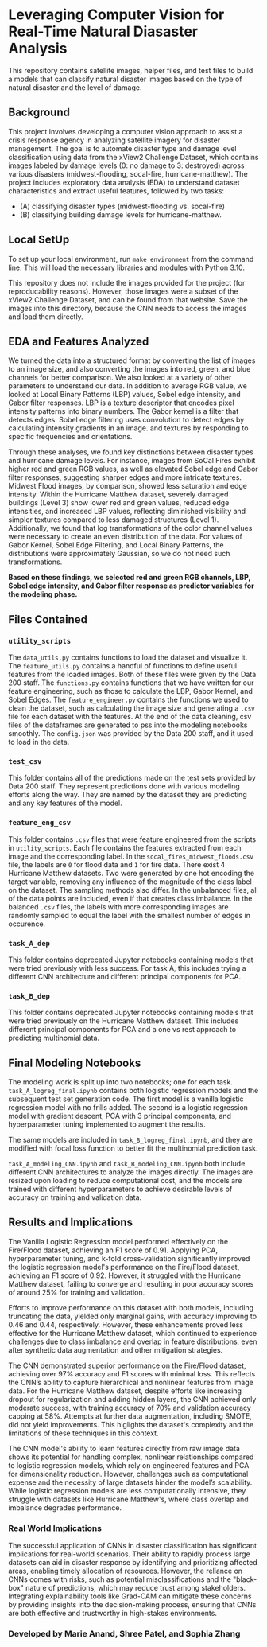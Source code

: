 # Leveraging Computer Vision for Real-Time Natural Diasaster Analysis 

This repository contains satellite images, helper files, and test files to build a models that can classify natural disaster images based on the type of natural disaster and the level of damage. 

## Background

This project involves developing a computer vision approach to assist a crisis response agency in analyzing satellite imagery for disaster management. The goal is to automate disaster type and damage level classification using data from the xView2 Challenge Dataset, which contains images labeled by damage levels (0: no damage to 3: destroyed) across various disasters (midwest-flooding, socal-fire, hurricane-matthew). The project includes exploratory data analysis (EDA) to understand dataset characteristics and extract useful features, followed by two tasks: 

- (A) classifying disaster types (midwest-flooding vs. socal-fire) 
- (B) classifying building damage levels for hurricane-matthew. 

## Local SetUp

To set up your local environment, run `make environment` from the command line. This will load the necessary libraries and modules with Python 3.10. 

This repository does not include the images provided for the project (for reproducability reasons). However, those images were a subset of the xView2 Challenge Dataset, and can be found from that website. Save the images into this directory, because the CNN needs to access the images and load them directly.

## EDA and Features Analyzed

We turned the data into a structured format by converting the list of images to an image size, and also converting the images into red, green, and blue channels for better comparison. We also looked at a variety of other parameters to understand our data. In addition to average RGB value, we looked at Local Binary Patterns (LBP) values, Sobel edge intensity, and Gabor filter responses. LBP is a texture descriptor that encodes pixel intensity patterns into binary numbers. The Gabor kernel is a filter that detects edges. Sobel edge filtering uses convolution to detect edges by calculating intensity gradients in an image. and textures by responding to specific frequencies and orientations. 

Through these analyses, we found key distinctions between disaster types and hurricane damage levels. For instance, images from SoCal Fires exhibit higher red and green RGB values, as well as elevated Sobel edge and Gabor filter responses, suggesting sharper edges and more intricate textures. Midwest Flood images, by comparison, showed less saturation and edge intensity. Within the Hurricane Matthew dataset, severely damaged buildings (Level 3) show lower red and green values, reduced edge intensities, and increased LBP values, reflecting diminished visibility and simpler textures compared to less damaged structures (Level 1). Additionally, we found that log transformations of the color channel values were necessary to create an even distribution of the data. For values of Gabor Kernel, Sobel Edge Filtering, and Local Binary Patterns, the distributions were approximately Gaussian, so we do not need such transformations. 

**Based on these findings, we selected red and green RGB channels, LBP, Sobel edge intensity, and Gabor filter response as predictor variables for the modeling phase.**

## Files Contained

### `utility_scripts`

The `data_utils.py` contains functions to load the dataset and visualize it. The `feature_utils.py` contains a handful of functions to define useful features from the loaded images. Both of these files were given by the Data 200 staff. The `functions.py` contains functions that we have written for our feature engineering, such as those to calculate the LBP, Gabor Kernel, and Sobel Edges. The `feature_engineer.py` contains the functions we used to clean the dataset, such as calculating the image size and generating a `.csv` file for each dataset with the features. At the end of the data cleaning, csv files of the dataframes are generated to pss into the modeling notebooks smoothly. The `config.json` was provided by the Data 200 staff, and it used to load in the data. 

### `test_csv`

This folder contains all of the predictions made on the test sets provided by Data 200 staff. They represent predictions done with various modeling efforts along the way. They are named by the dataset they are predicting and any key features of the model. 

### `feature_eng_csv`

This folder contains `.csv` files that were feature engineered from the scripts in `utility_scripts`. Each file contains the features extracted from each image and the corresponding label. In the `socal_fires_midwest_floods.csv` file, the labels are `0` for flood data and `1` for fire data. There exist 4 Hurricane Matthew datasets. Two were generated by one hot encoding the target variable, removing any influence of the magnitude of the class label on the dataset. The sampling methods also differ. In the unbalanced files, all of the data points are included, even if that creates class imbalance. In the balanced `.csv` files, the labels with more corresponding images are randomly sampled to equal the label with the smallest number of edges in occurence. 

### `task_A_dep`

This folder contains deprecated Jupyter notebooks containing models that were tried previously with less success. For task A, this includes trying a different CNN architecture and different principal components for PCA. 

### `task_B_dep`

This folder contains deprecated Jupyter notebooks containing models that were tried previously on the Hurricane Matthew dataset. This includes different principal components for PCA and a one vs rest approach to predicting multinomial data. 

## Final Modeling Notebooks 

The modeling work is split up into two notebooks; one for each task. `task_A_logreg_final.ipynb` contains both logistic regression models and the subsequent test set generation code. The first model is a vanilla logistic regression model with no frills added. The second is a logistic regression model with gradient descent, PCA with 3 principal components, and hyperparameter tuning implemented to augment the results. 

The same models are included in `task_B_logreg_final.ipynb`, and they are modified with focal loss function to better fit the multinomial prediction task. 

`task_A_modeling_CNN.ipynb` and `task_B_modeling_CNN.ipynb` both include different CNN architectures to analyze the images directly. The images are resized upon loading to reduce computational cost, and the models are trained with different hyperparameters to achieve desirable levels of accuracy on training and validation data. 

## Results and Implications

The Vanilla Logistic Regression model performed effectively on the Fire/Flood dataset, achieving an F1 score of 0.91. Applying PCA, hyperparameter tuning, and k-fold cross-validation significantly improved the logistic regression model's performance on the Fire/Flood dataset, achieving an F1 score of 0.92. However, it struggled with the Hurricane Matthew dataset, failing to converge and resulting in poor accuracy scores of around 25% for training and validation. 

Efforts to improve performance on this dataset with both models, including truncating the data, yielded only marginal gains, with accuracy improving to 0.46 and 0.44, respectively. However, these enhancements proved less effective for the Hurricane Matthew dataset, which continued to experience challenges due to class imbalance and overlap in feature distributions, even after synthetic data augmentation and other mitigation strategies.  

The CNN demonstrated superior performance on the Fire/Flood dataset, achieving over 97% accuracy and F1 scores with minimal loss. This reflects the CNN’s ability to capture hierarchical and nonlinear features from image data. For the Hurricane Matthew dataset, despite efforts like increasing dropout for regularization and adding hidden layers, the CNN achieved only moderate success, with training accuracy of 70% and validation accuracy capping at 58%. Attempts at further data augmentation, including SMOTE, did not yield improvements. This higlights the dataset's complexity and the limitations of these techniques in this context.  
 
The CNN model's ability to learn features directly from raw image data shows its potential for handling complex, nonlinear relationships compared to logistic regression models, which rely on engineered features and PCA for dimensionality reduction. However, challenges such as computational expense and the necessity of large datasets hinder the model’s scalability. While logistic regression models are less computationally intensive, they struggle with datasets like Hurricane Matthew's, where class overlap and imbalance degrades performance. 

### Real World Implications
The successful application of CNNs in disaster classification has significant implications for real-world scenarios. Their ability to rapidly process large datasets can aid in disaster response by identifying and prioritizing affected areas, enabling timely allocation of resources. However, the reliance on CNNs comes with risks, such as potential misclassifications and the "black-box" nature of predictions, which may reduce trust among stakeholders. Integrating explainability tools like Grad-CAM can mitigate these concerns by providing insights into the decision-making process, ensuring that CNNs are both effective and trustworthy in high-stakes environments.

### Developed by Marie Anand, Shree Patel, and Sophia Zhang
